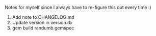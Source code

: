 Notes for myself since I always have to re-figure this out every time :)

1. Add note to CHANGELOG.md
2. Update version in version.rb
3. gem build randumb.gemspec
